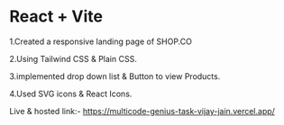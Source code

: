# React + Vite

1.Created a responsive landing page of SHOP.CO

2.Using Tailwind CSS & Plain CSS.

3.implemented drop down list & Button to view Products.

4.Used SVG icons & React Icons.

Live & hosted link:-
https://multicode-genius-task-vijay-jain.vercel.app/
